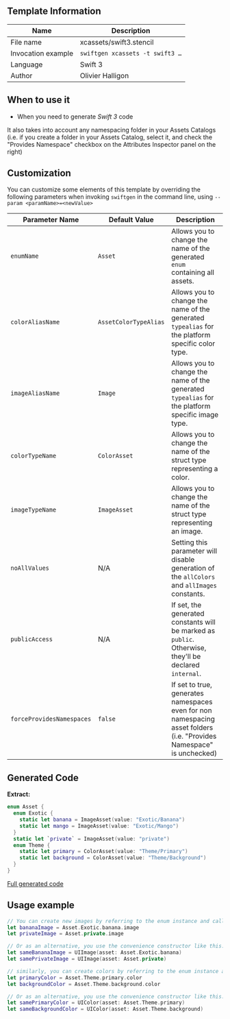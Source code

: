 ## Template Information

| Name      | Description       |
| --------- | ----------------- |
| File name | xcassets/swift3.stencil |
| Invocation example | `swiftgen xcassets -t swift3 …` |
| Language | Swift 3 |
| Author | Olivier Halligon |

## When to use it

- When you need to generate *Swift 3* code

It also takes into account any namespacing folder in your Assets Catalogs (i.e. if you create a folder in your Assets Catalog, select it, and check the "Provides Namespace" checkbox on the Attributes Inspector panel on the right)

## Customization

You can customize some elements of this template by overriding the following parameters when invoking `swiftgen` in the command line, using `--param <paramName>=<newValue>`

| Parameter Name | Default Value | Description |
| -------------- | ------------- | ----------- |
| `enumName` | `Asset` | Allows you to change the name of the generated `enum` containing all assets. |
| `colorAliasName` | `AssetColorTypeAlias` | Allows you to change the name of the generated `typealias` for the platform specific color type. |
| `imageAliasName` | `Image` | Allows you to change the name of the generated `typealias` for the platform specific image type. |
| `colorTypeName` | `ColorAsset` | Allows you to change the name of the struct type representing a color. |
| `imageTypeName` | `ImageAsset` | Allows you to change the name of the struct type representing an image. |
| `noAllValues` | N/A | Setting this parameter will disable generation of the `allColors` and `allImages` constants. |
| `publicAccess` | N/A | If set, the generated constants will be marked as `public`. Otherwise, they'll be declared `internal`. |
| `forceProvidesNamespaces` | `false` | If set to true, generates namespaces even for non namespacing asset folders (i.e. "Provides Namespace" is unchecked) |

## Generated Code

**Extract:**

```swift
enum Asset {
  enum Exotic {
    static let banana = ImageAsset(value: "Exotic/Banana")
    static let mango = ImageAsset(value: "Exotic/Mango")
  }
  static let `private` = ImageAsset(value: "private")
  enum Theme {
  	static let primary = ColorAsset(value: "Theme/Primary")
  	static let background = ColorAsset(value: "Theme/Background")
  }
}
```

[Full generated code](https://github.com/SwiftGen/templates/blob/master/Tests/Expected/XCAssets/swift3-context-all.swift)

## Usage example

```swift
// You can create new images by referring to the enum instance and calling `.image` on it:
let bananaImage = Asset.Exotic.banana.image
let privateImage = Asset.private.image

// Or as an alternative, you use the convenience constructor like this:
let sameBananaImage = UIImage(asset: Asset.Exotic.banana)
let samePrivateImage = UIImage(asset: Asset.private)

// similarly, you can create colors by referring to the enum instance and calling `.color` on it:
let primaryColor = Asset.Theme.primary.color
let backgroundColor = Asset.Theme.background.color

// Or as an alternative, you use the convenience constructor like this:
let samePrimaryColor = UIColor(asset: Asset.Theme.primary)
let sameBackgroundColor = UIColor(asset: Asset.Theme.background)
```
